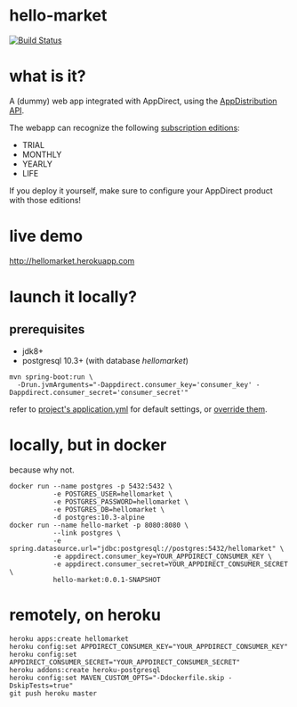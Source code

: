 hello-market
============
[![Build Status](https://travis-ci.org/pzn/hello-market.svg?branch=master)](https://travis-ci.org/pzn/hello-market)

what is it?
===========
A (dummy) web app integrated with AppDirect, using the [AppDistribution API](https://help.appdirect.com/appdistrib/appdistribution.html).

The webapp can recognize the following [subscription editions](./src/main/java/com/github/pzn/hellomarket/model/entity/SubscriptionType.java):
- TRIAL
- MONTHLY
- YEARLY
- LIFE

If you deploy it yourself, make sure to configure your AppDirect product with those editions!

live demo
=========
http://hellomarket.herokuapp.com

launch it locally?
==================
## prerequisites
- jdk8+
- postgresql 10.3+ (with database *hellomarket*)

```
mvn spring-boot:run \
  -Drun.jvmArguments="-Dappdirect.consumer_key='consumer_key' -Dappdirect.consumer_secret='consumer_secret'"
```

refer to [project's application.yml](./src/main/resources/application.yml) for default settings, or [override them](https://docs.spring.io/spring-boot/docs/1.5.9.RELEASE/reference/html/howto-properties-and-configuration.html#howto-use-short-command-line-arguments).

locally, but in docker
======================
because why not.

```
docker run --name postgres -p 5432:5432 \
           -e POSTGRES_USER=hellomarket \
           -e POSTGRES_PASSWORD=hellomarket \
           -e POSTGRES_DB=hellomarket \
           -d postgres:10.3-alpine
docker run --name hello-market -p 8080:8080 \
           --link postgres \
           -e spring.datasource.url="jdbc:postgresql://postgres:5432/hellomarket" \
           -e appdirect.consumer_key=YOUR_APPDIRECT_CONSUMER_KEY \
           -e appdirect.consumer_secret=YOUR_APPDIRECT_CONSUMER_SECRET \
           hello-market:0.0.1-SNAPSHOT
```

remotely, on heroku
===================

```
heroku apps:create hellomarket
heroku config:set APPDIRECT_CONSUMER_KEY="YOUR_APPDIRECT_CONSUMER_KEY"
heroku config:set APPDIRECT_CONSUMER_SECRET="YOUR_APPDIRECT_CONSUMER_SECRET"
heroku addons:create heroku-postgresql
heroku config:set MAVEN_CUSTOM_OPTS="-Ddockerfile.skip -DskipTests=true"
git push heroku master
```
